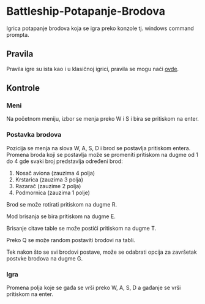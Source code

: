 # Battleship-Potapanje-Brodova

Igrica potapanje brodova koja se igra preko konzole tj. windows command prompta.


## Pravila
 
 Pravila igre su ista kao i u klasičnoj igrici, pravila se mogu naći [ovde](https://sr.wikipedia.org/sr-el/Potapanje_brodova). 
 
 
 ## Kontrole
 
 ### Meni
 
 Na početnom meniju, izbor se menja preko W i S i bira se pritiskom na enter.
 
 ### Postavka brodova
 
 Pozicija se menja na slova W, A, S, D i brod se postavlja pritiskom entera.
 Promena broda koji se postavlja može se promeniti pritiskom na dugme od 1 do 4 gde svaki broj predstavlja određeni brod:
 
 1. Nosač aviona (zauzima 4 polja)
 2. Krstarica (zauzima 3 polja)
 3. Razarač (zauzime 2 polja)
 4. Podmornica (zauzima 1 polje)
 
 Brod se može rotirati pritiskom na dugme R.
 
 Mod brisanja se bira pritiskom na dugme E.
 
 Brisanje citave table se može postići pritiskom na dugme T.
 
 Preko Q se može random postaviti brodovi na tabli.
 
 Tek nakon što se svi brodovi postave, može se odabrati opcija za završetak postvke brodova na dugme  G.
 
 ### Igra
 
 Promena polja koje se gađa se vrši preko W, A, S, D a gađanje se vrši pritiskom na enter.
